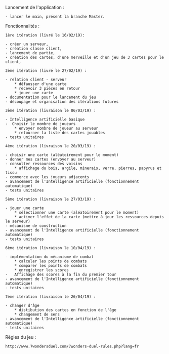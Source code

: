 Lancement de l'application :

	- lancer le main, présent la branche Master.
	
Fonctionnalités :

    1ère itération (livré le 16/02/19):

    - créer un serveur,
    - création classe client,
    - lancement de partie,
    - création des cartes, d'une merveille et d'un jeu de 3 cartes pour le client,
    
    2ème itération (livré le 27/02/19) :
    
    - relation client - serveur
        * défausser d'une carte
        * recevoir 3 pièces en retour
        * jouer une carte
    - documentation pour le lancement du jeu
    - découpage et organisation des itérations futures
    
    3ème itération (livraison le 06/03/19) : 
    
    - Intelligence artificielle basique
    -  Choisir le nombre de joueurs
        * envoyer nombre de joueur au serveur
        * retourner la liste des cartes jouables
    - tests unitaires
        
    4ème itération (livraison le 20/03/19) :
    
    - choisir une carte (aléatoirement pour le moment)
    - donner mes cartes (envoyer au serveur)
    - consulter ressources des voisins
        * affichage du bois, argile, minerais, verre, pierres, papyrus et tissu
    - commerce avec les joueurs adjacents
    - avancement de l'Intelligence artificielle (fonctionnement automatique)
    - tests unitaires
        
    5ème itération (livraison le 27/03/19) :
    
    - jouer une carte
        * sélectionner une carte (aléatoirement pour le moment)
        * activer l'effet de la carte (mettre à jour les ressources depuis le serveur)
    - mécanisme de construction
    - avancement de l'Intelligence artificielle (fonctionnement automatique)
    - tests unitaires
    
    6ème itération (livraison le 10/04/19) :
    
    - implémentation du mécanisme de combat
        * calculer les points de combats
        * comparer les points de combats
        * enregistrer les scores
    -   Affichage des scores à la fin du premier tour
    - avancement de l'Intelligence artificielle (fonctionnement automatique)
    - tests unitaires
    
    7ème itération (livraison le 26/04/19) :
    
    - changer d'âge
        * distibution des cartes en fonction de l'âge
        * changement de sens
    - avancement de l'Intelligence artificielle (fonctionnement automatique)
    - tests unitaires
    
Règles du jeu : 
   
    http://www.7wondersduel.com/7wonders-duel-rules.php?lang=fr
    
    
    
   
     